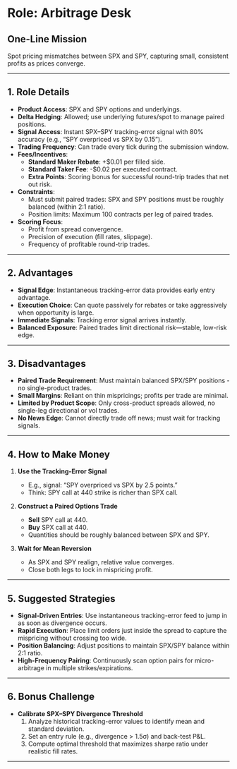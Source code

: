 # Role: Arbitrage Desk

## One-Line Mission
Spot pricing mismatches between SPX and SPY, capturing small, consistent profits as prices converge.

---

## 1. Role Details
- **Product Access**: SPX and SPY options and underlyings.
- **Delta Hedging**: Allowed; use underlying futures/spot to manage paired positions.
- **Signal Access**: Instant SPX–SPY tracking-error signal with 80% accuracy (e.g., “SPY overpriced vs SPX by 0.15”).
- **Trading Frequency**: Can trade every tick during the submission window.
- **Fees/Incentives**:
  - **Standard Maker Rebate**: +\$0.01 per filled side.
  - **Standard Taker Fee**: -\$0.02 per executed contract.
  - **Extra Points**: Scoring bonus for successful round-trip trades that net out risk.
- **Constraints**:
  - Must submit paired trades: SPX and SPY positions must be roughly balanced (within 2:1 ratio).
  - Position limits: Maximum 100 contracts per leg of paired trades.
- **Scoring Focus**:
  - Profit from spread convergence.
  - Precision of execution (fill rates, slippage).
  - Frequency of profitable round-trip trades.

---

## 2. Advantages
- **Signal Edge**: Instantaneous tracking-error data provides early entry advantage.
- **Execution Choice**: Can quote passively for rebates or take aggressively when opportunity is large.
- **Immediate Signals**: Tracking error signal arrives instantly.
- **Balanced Exposure**: Paired trades limit directional risk—stable, low-risk edge.

---

## 3. Disadvantages
- **Paired Trade Requirement**: Must maintain balanced SPX/SPY positions - no single-product trades.
- **Small Margins**: Reliant on thin mispricings; profits per trade are minimal.
- **Limited by Product Scope**: Only cross-product spreads allowed, no single-leg directional or vol trades.
- **No News Edge**: Cannot directly trade off news; must wait for tracking signals.

---

## 4. How to Make Money
1. **Use the Tracking-Error Signal**  
   - E.g., signal: “SPY overpriced vs SPX by 2.5 points.”
   - Think: SPY call at 440 strike is richer than SPX call.

2. **Construct a Paired Options Trade**  
   - **Sell** SPY call at 440.  
   - **Buy** SPX call at 440.  
   - Quantities should be roughly balanced between SPX and SPY.

3. **Wait for Mean Reversion**  
   - As SPX and SPY realign, relative value converges.  
   - Close both legs to lock in mispricing profit.

---

## 5. Suggested Strategies
- **Signal‐Driven Entries**: Use instantaneous tracking-error feed to jump in as soon as divergence occurs.
- **Rapid Execution**: Place limit orders just inside the spread to capture the mispricing without crossing too wide.
- **Position Balancing**: Adjust positions to maintain SPX/SPY balance within 2:1 ratio.
- **High-Frequency Pairing**: Continuously scan option pairs for micro-arbitrage in multiple strikes/expirations.

---

## 6. Bonus Challenge
- **Calibrate SPX–SPY Divergence Threshold**  
  1. Analyze historical tracking-error values to identify mean and standard deviation.  
  2. Set an entry rule (e.g., divergence > 1.5σ) and back-test P&L.  
  3. Compute optimal threshold that maximizes sharpe ratio under realistic fill rates.

---
